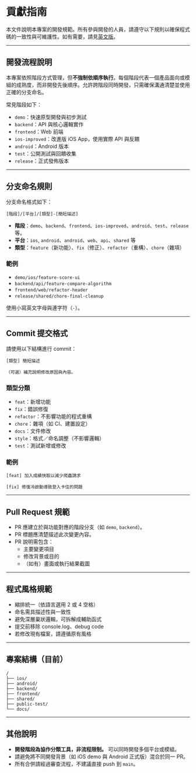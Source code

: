 # 貢獻指南

本文件說明本專案的開發規範。所有參與開發的人員，請遵守以下規則以確保程式碼的一致性與可維護性。如有需要，請見[英文版](CONTRIBUTING.md)。

---

## 開發流程說明

本專案依照階段方式管理，但**不強制依順序執行**。每個階段代表一個產品面向或模組的成熟度，而非開發先後順序。允許跨階段同時開發，只需確保溝通清楚並使用正確的分支命名。

常見階段如下：

- `demo`：快速原型開發與初步測試
- `backend`：API 與核心邏輯實作
- `frontend`：Web 前端
- `ios-improved`：改進版 iOS App，使用實際 API 與反饋
- `android`：Android 版本
- `test`：公開測試與回饋收集
- `release`：正式發佈版本

---

## 分支命名規則

分支命名格式如下：

```
[階段]/[平台]/[類型]-[簡短描述]
```

- **階段**：`demo`、`backend`、`frontend`、`ios-improved`、`android`、`test`、`release`等。
- **平台**：`ios`, `android`、`android`、`web`、`api`、`shared` 等
- **類型**：`feature`（新功能）、`fix`（修正）、`refactor`（重構）、`chore`（雜項）

### 範例

- `demo/ios/feature-score-ui`
- `backend/api/feature-compare-algorithm`
- `frontend/web/refactor-header`
- `release/shared/chore-final-cleanup`

使用小寫英文字母與連字符（`-`）。

---

## Commit 提交格式

請使用以下結構進行 commit：

```
[類型] 簡短描述

（可選）補充說明修改原因與內容。
```

### 類型分類

- `feat`：新增功能
- `fix`：錯誤修復
- `refactor`：不影響功能的程式重構
- `chore`：雜項（如 CI、建置設定）
- `docs`：文件修改
- `style`：格式／命名調整（不影響邏輯）
- `test`：測試新增或修改

### 範例

```
[feat] 加入成績快取以減少爬蟲請求
```

```
[fix] 修復冷啟動導致登入卡住的問題
```

---

## Pull Request 規範

- PR 應建立於與功能對應的階段分支（如 `demo`, `backend`）。
- PR 標題應清楚描述此次變更內容。
- PR 說明需包含：
  - 主要變更項目
  - 修改背景或目的
  - （如有）畫面或執行結果截圖

---

## 程式風格規範

- 縮排統一（依語言選用 2 或 4 空格）
- 命名需具描述性與一致性
- 避免深層巢狀邏輯，可拆解成輔助函式
- 提交前移除 console.log、debug code
- 若修改現有檔案，請遵循原有風格

---

## 專案結構（目前）

```
/
├── ios/
├── android/
├── backend/
├── frontend/
├── shared/
├── public-test/
└── docs/
```

---

## 其他說明

- **開發階段為協作分類工具，非流程限制。** 可以同時開發多個平台或模組。
- 請避免將不同開發背景（如 iOS demo 與 Android 正式版）混合於同一 PR。
- 所有合併請經過審查流程，不建議直接 push 到 `main`。
